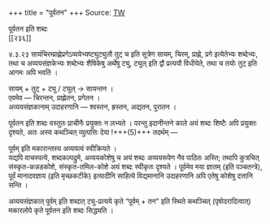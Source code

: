 +++
title = "पूर्वतन"
+++
Source: [TW](https://ashtadhyayi.com/courses/bhaashaapaak3/)

पूर्वतन इति शब्दः  
[[२३६]]


४.३.२३ सायंचिरम्प्राह्णेप्रगेऽव्ययेभ्यष्ट्युट्युलौ तुट् च इति सूत्रेण सायम्, चिरम्, प्राह्णे, प्रगे इत्येतेभ्यः शब्देभ्यः, तथा च अव्ययसंज्ञकेभ्यः शब्देभ्यः शैषिकेषु अर्थेषु ट्यु, ट्युल् इति द्वौ प्रत्ययौ विधीयेते, तथा च तयोः तुट् इति आगमः अपि भवति ।  

सायम् + तुट् + ट्यु / ट्युल् → सायन्तन ।  
एवमेव — चिरन्तन, प्राह्णेतन, प्रगेतन ।  
अव्ययसंज्ञकानाम् उदाहरणानि — श्वस्तन, ह्रस्तन, अद्यतन, पुरातन ।

पूर्वतन इति शब्दः वस्तुतः प्राचीनैः प्रयुक्तः न लभ्यते । परन्तु इदानीन्तने काले अयं शब्दः शिष्टैः अपि प्रयुक्तः दृश्यते, अतः अस्य कथञ्चित् व्युत्पत्तिः देया !+++(5)+++ तदर्थम् —

पूर्वम् इति मकारान्तस्य अव्ययत्वं स्वीक्रियते ।  
यद्यपि वाचस्पत्ये, शब्दकल्पद्रुमे, अव्ययकोशेषु च अयं शब्दः अव्ययरूपेण नैव पाठितः अस्ति; तथापि कुत्रचित् संस्कृत-कन्नडकोशे, संस्कृत-तमिल-कोशे अयं शब्दः स्वीकृतः दृश्यते । पूर्वमेव मया ज्ञातम् (इति पञ्चतन्त्रे), पूर्वं मानादवज्ञाय (इति मृच्छकटीके) इत्यादीनि साहित्ये विद्यमानानि उदाहरणानि अपि एतेषु कोशेषु दत्तानि सन्ति ।

अव्ययसंज्ञकात् पूर्वम् इति शब्दात् ट्यु-प्रत्यये कृते “पूर्वम् + तन” इति स्थिते कथञ्चित् (पृषोदरादित्वात्) मकारलोपे कृते पूर्वतन इति शब्दः सिद्ध्यति । 
